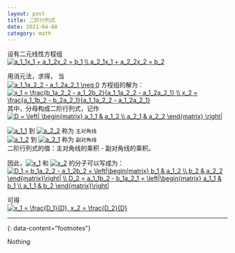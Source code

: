 ```yaml
---
layout: post
title: 二阶行列式
date: 2021-04-08
category: math
---
```


设有二元线性方程组  
<a href="https://www.codecogs.com/eqnedit.php?latex=\inline&space;a_1_1x_1&space;&plus;&space;a_1_2x_2&space;=&space;b_1&space;\\&space;a_2_1x_1&space;&plus;&space;a_2_2x_2&space;=&space;b_2" target="_blank"><img src="https://latex.codecogs.com/png.latex?\inline&space;a_1_1x_1&space;&plus;&space;a_1_2x_2&space;=&space;b_1&space;\\&space;a_2_1x_1&space;&plus;&space;a_2_2x_2&space;=&space;b_2" title="a_1_1x_1 + a_1_2x_2 = b_1 \\ a_2_1x_1 + a_2_2x_2 = b_2" /></a>
  
用消元法，求得， 当  
<a href="https://www.codecogs.com/eqnedit.php?latex=\inline&space;a_1_1a_2_2&space;-&space;a_1_2a_2_1&space;\neq&space;0" target="_blank"><img src="https://latex.codecogs.com/png.latex?\inline&space;a_1_1a_2_2&space;-&space;a_1_2a_2_1&space;\neq&space;0" title="a_1_1a_2_2 - a_1_2a_2_1 \neq 0" /></a>
方程组的解为：  
<a href="https://www.codecogs.com/eqnedit.php?latex=\inline&space;x_1&space;=&space;\frac{b_1a_2_2&space;-&space;a_1_2b_2}{a_1_1a_2_2&space;-&space;a_1_2a_2_1}&space;\\&space;x_2&space;=&space;\frac{a_1_1b_2&space;-&space;b_2a_2_1}{a_1_1a_2_2&space;-&space;a_1_2a_2_1}" target="_blank"><img src="https://latex.codecogs.com/png.latex?\inline&space;x_1&space;=&space;\frac{b_1a_2_2&space;-&space;a_1_2b_2}{a_1_1a_2_2&space;-&space;a_1_2a_2_1}&space;\\&space;x_2&space;=&space;\frac{a_1_1b_2&space;-&space;b_2a_2_1}{a_1_1a_2_2&space;-&space;a_1_2a_2_1}" title="x_1 = \frac{b_1a_2_2 - a_1_2b_2}{a_1_1a_2_2 - a_1_2a_2_1} \\ x_2 = \frac{a_1_1b_2 - b_2a_2_1}{a_1_1a_2_2 - a_1_2a_2_1}" /></a>
其中，分母构成二阶行列式，记作  
<a href="https://www.codecogs.com/eqnedit.php?latex=\inline&space;D&space;=&space;\left|&space;\begin{matrix}&space;a_1_1&space;&&space;a_1_2&space;\\&space;a_2_1&space;&&space;a_2_2&space;\end{matrix}&space;\right|" target="_blank"><img src="https://latex.codecogs.com/png.latex?\inline&space;D&space;=&space;\left|&space;\begin{matrix}&space;a_1_1&space;&&space;a_1_2&space;\\&space;a_2_1&space;&&space;a_2_2&space;\end{matrix}&space;\right|" title="D = \left| \begin{matrix} a_1_1 & a_1_2 \\ a_2_1 & a_2_2 \end{matrix} \right|" /></a>

<a href="https://www.codecogs.com/eqnedit.php?latex=\inline&space;a_1_1" target="_blank"><img src="https://latex.codecogs.com/png.latex?\inline&space;a_1_1" title="a_1_1" /></a> 到 <a href="https://www.codecogs.com/eqnedit.php?latex=\inline&space;a_2_2" target="_blank"><img src="https://latex.codecogs.com/png.latex?\inline&space;a_2_2" title="a_2_2" /></a> 称为 `主对角线`  
<a href="https://www.codecogs.com/eqnedit.php?latex=\inline&space;a_1_2" target="_blank"><img src="https://latex.codecogs.com/png.latex?\inline&space;a_1_2" title="a_1_2" /></a> 到 <a href="https://www.codecogs.com/eqnedit.php?latex=\inline&space;a_2_1" target="_blank"><img src="https://latex.codecogs.com/png.latex?\inline&space;a_2_1" title="a_2_1" /></a> 称为 `副对角线`  
二阶行列式的值：主对角线的乘积 - 副对角线的乘积。  

因此，<a href="https://www.codecogs.com/eqnedit.php?latex=\inline&space;x_1" target="_blank"><img src="https://latex.codecogs.com/png.latex?\inline&space;x_1" title="x_1" /></a> 和 <a href="https://www.codecogs.com/eqnedit.php?latex=\inline&space;x_2" target="_blank"><img src="https://latex.codecogs.com/png.latex?\inline&space;x_2" title="x_2" /></a> 的分子可以写成为：  
<a href="https://www.codecogs.com/eqnedit.php?latex=\inline&space;D_1&space;=&space;b_1a_2_2&space;-&space;a_1_2b_2&space;=&space;\left|\begin{matrix}&space;b_1&space;&&space;a_1_2&space;\\&space;b_2&space;&&space;a_2_2&space;\end{matrix}\right|&space;\\&space;D_2&space;=&space;a_1_1b_2&space;-&space;b_1a_2_1&space;=&space;\left|\begin{matrix}&space;a_1_1&space;&&space;b_1&space;\\&space;a_1_1&space;&&space;b_2&space;\end{matrix}\right|" target="_blank"><img src="https://latex.codecogs.com/png.latex?\inline&space;D_1&space;=&space;b_1a_2_2&space;-&space;a_1_2b_2&space;=&space;\left|\begin{matrix}&space;b_1&space;&&space;a_1_2&space;\\&space;b_2&space;&&space;a_2_2&space;\end{matrix}\right|&space;\\&space;D_2&space;=&space;a_1_1b_2&space;-&space;b_1a_2_1&space;=&space;\left|\begin{matrix}&space;a_1_1&space;&&space;b_1&space;\\&space;a_1_1&space;&&space;b_2&space;\end{matrix}\right|" title="D_1 = b_1a_2_2 - a_1_2b_2 = \left|\begin{matrix} b_1 & a_1_2 \\ b_2 & a_2_2 \end{matrix}\right| \\ D_2 = a_1_1b_2 - b_1a_2_1 = \left|\begin{matrix} a_1_1 & b_1 \\ a_1_1 & b_2 \end{matrix}\right|" /></a>  

可得  
<a href="https://www.codecogs.com/eqnedit.php?latex=\inline&space;x_1&space;=&space;\frac{D_1}{D},&space;x_2&space;=&space;\frac{D_2}{D}" target="_blank"><img src="https://latex.codecogs.com/png.latex?\inline&space;x_1&space;=&space;\frac{D_1}{D},&space;x_2&space;=&space;\frac{D_2}{D}" title="x_1 = \frac{D_1}{D}, x_2 = \frac{D_2}{D}" /></a>

---
{: data-content="footnotes"}

Nothing
